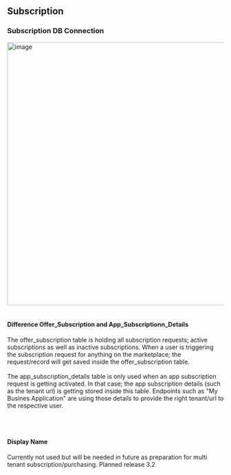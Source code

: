 ## Subscription

### Subscription DB Connection

<img width="612" alt="image" src="https://user-images.githubusercontent.com/94133633/211090678-e3d559fb-d6a5-466c-917b-840329a3d3de.png">

<br>
<br>

#### Difference Offer_Subscription and App_Subscriptionn_Details

The offer_subscription table is holding all subscription requests; active subscriptions as well as inactive subscriptions.
When a user is triggering the subscription request for anything on the marketplace; the request/record will get saved inside the offer_subscription table.  
<br>
The app_subscription_details table is only used when an app subscription request is getting activated. In that case; the app subscription details (such as the tenant url) is getting stored inside this table.
Endpoints such as "My Busines Application" are using those details to provide the right tenant/url to the respective user.

<br>
<br>

#### Display Name

Currently not used but will be needed in future as preparation for multi tenant subscription/purchasing.
Planned release 3.2

<br>
<br>
